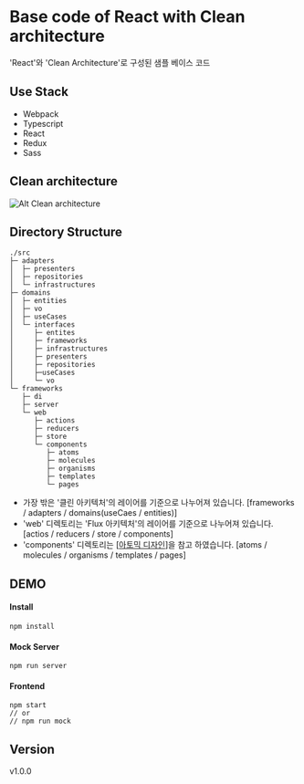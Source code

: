 # Base code of React with Clean architecture
'React'와 'Clean Architecture'로 구성된 샘플 베이스 코드

## Use Stack
* Webpack
* Typescript
* React
* Redux
* Sass

## Clean architecture
![Alt Clean architecture](https://falsy.me/wp-content/uploads/2020/01/the-clean-architecture.jpg)

## Directory Structure
```
./src
├─ adapters
│  ├─ presenters
│  ├─ repositories
│  └─ infrastructures
├─ domains
│  ├─ entities
│  ├─ vo
│  ├─ useCases
│  └─ interfaces
│     ├─ entites
│     ├─ frameworks
│     ├─ infrastructures
│     ├─ presenters
│     ├─ repositories
│     ├─useCases
│     └─ vo
└─ frameworks
   ├─ di
   ├─ server
   └─ web
      ├─ actions
      ├─ reducers
      ├─ store
      └─ components
         ├─ atoms
         ├─ molecules
         ├─ organisms
         ├─ templates
         └─ pages
```

* 가장 밖은 '클린 아키텍처'의 레이어를 기준으로 나누어져 있습니다.  [frameworks / adapters / domains(useCaes / entities)]
* 'web' 디렉토리는 'Flux 아키텍처'의 레이어를 기준으로 나누어져 있습니다.  [actios / reducers / store / components]
* 'components' 디렉토리는 [[아토믹 디자인](https://bradfrost.com/blog/post/atomic-web-design/#atoms)]을 참고 하였습니다.  [atoms / molecules / organisms / templates / pages]

## DEMO
#### Install
```
npm install
```
#### Mock Server
```
npm run server
```
#### Frontend
```
npm start
// or
// npm run mock
```

## Version
v1.0.0